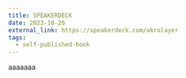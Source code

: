 ```yaml
---
title: SPEAKERDECK
date: 2023-10-26
external_link: https://speakerdeck.com/akrolayer
tags:
  - self-published-book
---
```


aaaaaaa

<!--more-->
